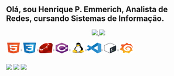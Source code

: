 ## Olá, sou Henrique P. Emmerich, Analista de Redes, cursando Sistemas de Informação.
<div align="center">
  <a href="https://github.com/henrique-emmerich">
  <img height="180em" src="https://github-readme-stats.vercel.app/api?username=henrique-emmerich&show_icons=true&theme=dark&include_all_commits=true&count_private=true"/>
  <img height="150em" src="https://github-readme-stats.vercel.app/api/top-langs/?username=henrique-emmerich&layout=compact&langs_count=7&theme=dark"/>
</div>

<div style="display: inline_block"><br>
  <img align="center" alt="Henrique-HTML" height="30" width="40" src="https://raw.githubusercontent.com/devicons/devicon/master/icons/html5/html5-original.svg">
  <img align="center" alt="Henrique-CSS" height="30" width="40" src="https://raw.githubusercontent.com/devicons/devicon/master/icons/css3/css3-original.svg">
  <img align="center" alt="Henrique-Ruby" height="30" width="40" src="https://raw.githubusercontent.com/devicons/devicon/master/icons/ruby/ruby-original.svg">
  <img align="center" alt="Henrique-Csharp" height="30" width="40" src="https://raw.githubusercontent.com/devicons/devicon/master/icons/csharp/csharp-original.svg">
  <img align="center" alt="Henrique-linux" height="30" width="40" src="https://raw.githubusercontent.com/devicons/devicon/master/icons/linux/linux-original.svg">
  <img align="center" alt="Henrique-vscode" height="30" width="40" src="https://raw.githubusercontent.com/devicons/devicon/master/icons/vscode/vscode-original.svg">
  <img align="center" alt="Henrique-bash" height="30" width="40" src="https://github.com/devicons/devicon/blob/master/icons/bash/bash-original.svg">
  <img align="center" alt="Henrique-grafana" height="30" width="40" src="https://raw.githubusercontent.com/devicons/devicon/master/icons/grafana/grafana-original.svg">


</div>
  
  ##
 
<div> 
    <a href="https://www.instagram.com/henrique.emmerich/" target="_blank"><img src="https://img.shields.io/badge/-Instagram-%23E4405F?style=for-the-badge&logo=instagram&logoColor=white" target="_blank"></a>
    <a href = "mailto:henrique.emmerich@gmail.com"><img src="https://img.shields.io/badge/-Gmail-%23333?style=for-the-badge&logo=gmail&logoColor=white" target="_blank"></a>
    <a href="https://www.linkedin.com/in/henrique-emmerich" target="_blank"><img src="https://img.shields.io/badge/-LinkedIn-%230077B5?style=for-the-badge&logo=linkedin&logoColor=white" target="_blank"></a>
</div>
